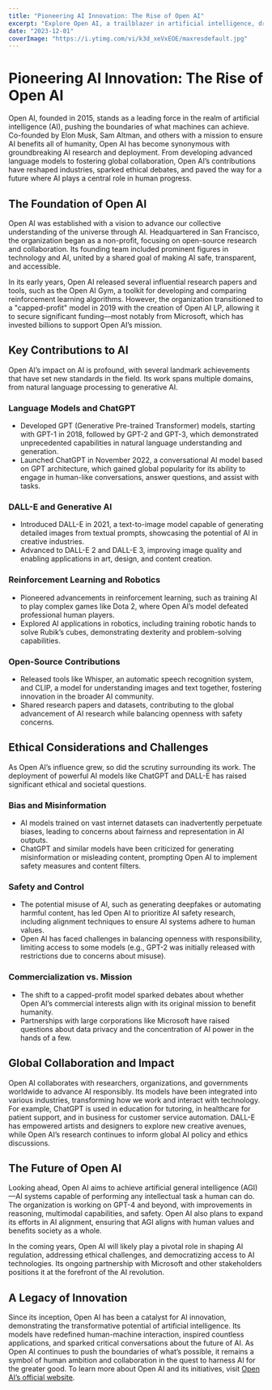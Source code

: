 ```yaml
---
title: "Pioneering AI Innovation: The Rise of Open AI"
excerpt: "Explore Open AI, a trailblazer in artificial intelligence, driving advancements in technology and shaping the future of human-AI interaction."
date: "2023-12-01"
coverImage: "https://i.ytimg.com/vi/k3d_xeVxEOE/maxresdefault.jpg"
---
```


# Pioneering AI Innovation: The Rise of Open AI

Open AI, founded in 2015, stands as a leading force in the realm of artificial intelligence (AI), pushing the boundaries of what machines can achieve. Co-founded by Elon Musk, Sam Altman, and others with a mission to ensure AI benefits all of humanity, Open AI has become synonymous with groundbreaking AI research and deployment. From developing advanced language models to fostering global collaboration, Open AI’s contributions have reshaped industries, sparked ethical debates, and paved the way for a future where AI plays a central role in human progress.

## The Foundation of Open AI

Open AI was established with a vision to advance our collective understanding of the universe through AI. Headquartered in San Francisco, the organization began as a non-profit, focusing on open-source research and collaboration. Its founding team included prominent figures in technology and AI, united by a shared goal of making AI safe, transparent, and accessible.

In its early years, Open AI released several influential research papers and tools, such as the Open AI Gym, a toolkit for developing and comparing reinforcement learning algorithms. However, the organization transitioned to a "capped-profit" model in 2019 with the creation of Open AI LP, allowing it to secure significant funding—most notably from Microsoft, which has invested billions to support Open AI’s mission.

## Key Contributions to AI

Open AI’s impact on AI is profound, with several landmark achievements that have set new standards in the field. Its work spans multiple domains, from natural language processing to generative AI.

### Language Models and ChatGPT
- Developed GPT (Generative Pre-trained Transformer) models, starting with GPT-1 in 2018, followed by GPT-2 and GPT-3, which demonstrated unprecedented capabilities in natural language understanding and generation.
- Launched ChatGPT in November 2022, a conversational AI model based on GPT architecture, which gained global popularity for its ability to engage in human-like conversations, answer questions, and assist with tasks.

### DALL-E and Generative AI
- Introduced DALL-E in 2021, a text-to-image model capable of generating detailed images from textual prompts, showcasing the potential of AI in creative industries.
- Advanced to DALL-E 2 and DALL-E 3, improving image quality and enabling applications in art, design, and content creation.

### Reinforcement Learning and Robotics
- Pioneered advancements in reinforcement learning, such as training AI to play complex games like Dota 2, where Open AI’s model defeated professional human players.
- Explored AI applications in robotics, including training robotic hands to solve Rubik’s cubes, demonstrating dexterity and problem-solving capabilities.

### Open-Source Contributions
- Released tools like Whisper, an automatic speech recognition system, and CLIP, a model for understanding images and text together, fostering innovation in the broader AI community.
- Shared research papers and datasets, contributing to the global advancement of AI research while balancing openness with safety concerns.

## Ethical Considerations and Challenges

As Open AI’s influence grew, so did the scrutiny surrounding its work. The deployment of powerful AI models like ChatGPT and DALL-E has raised significant ethical and societal questions.

### Bias and Misinformation
- AI models trained on vast internet datasets can inadvertently perpetuate biases, leading to concerns about fairness and representation in AI outputs.
- ChatGPT and similar models have been criticized for generating misinformation or misleading content, prompting Open AI to implement safety measures and content filters.

### Safety and Control
- The potential misuse of AI, such as generating deepfakes or automating harmful content, has led Open AI to prioritize AI safety research, including alignment techniques to ensure AI systems adhere to human values.
- Open AI has faced challenges in balancing openness with responsibility, limiting access to some models (e.g., GPT-2 was initially released with restrictions due to concerns about misuse).

### Commercialization vs. Mission
- The shift to a capped-profit model sparked debates about whether Open AI’s commercial interests align with its original mission to benefit humanity.
- Partnerships with large corporations like Microsoft have raised questions about data privacy and the concentration of AI power in the hands of a few.

## Global Collaboration and Impact

Open AI collaborates with researchers, organizations, and governments worldwide to advance AI responsibly. Its models have been integrated into various industries, transforming how we work and interact with technology. For example, ChatGPT is used in education for tutoring, in healthcare for patient support, and in business for customer service automation. DALL-E has empowered artists and designers to explore new creative avenues, while Open AI’s research continues to inform global AI policy and ethics discussions.

## The Future of Open AI

Looking ahead, Open AI aims to achieve artificial general intelligence (AGI)—AI systems capable of performing any intellectual task a human can do. The organization is working on GPT-4 and beyond, with improvements in reasoning, multimodal capabilities, and safety. Open AI also plans to expand its efforts in AI alignment, ensuring that AGI aligns with human values and benefits society as a whole.

In the coming years, Open AI will likely play a pivotal role in shaping AI regulation, addressing ethical challenges, and democratizing access to AI technologies. Its ongoing partnership with Microsoft and other stakeholders positions it at the forefront of the AI revolution.

## A Legacy of Innovation

Since its inception, Open AI has been a catalyst for AI innovation, demonstrating the transformative potential of artificial intelligence. Its models have redefined human-machine interaction, inspired countless applications, and sparked critical conversations about the future of AI. As Open AI continues to push the boundaries of what’s possible, it remains a symbol of human ambition and collaboration in the quest to harness AI for the greater good. To learn more about Open AI and its initiatives, visit [Open AI’s official website](https://www.openai.com/).
